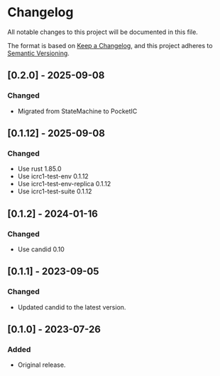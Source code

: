 # Changelog
All notable changes to this project will be documented in this file.

The format is based on [Keep a Changelog](https://keepachangelog.com/en/1.0.0/),
and this project adheres to [Semantic Versioning](https://semver.org/spec/v2.0.0.html).

## [0.2.0] - 2025-09-08
### Changed
- Migrated from StateMachine to PocketIC

## [0.1.12] - 2025-09-08
### Changed
- Use rust 1.85.0
- Use icrc1-test-env 0.1.12
- Use icrc1-test-env-replica 0.1.12
- Use icrc1-test-suite 0.1.12

## [0.1.2] - 2024-01-16
### Changed
- Use candid 0.10

## [0.1.1] - 2023-09-05
### Changed
- Updated candid to the latest version.

## [0.1.0] - 2023-07-26
### Added
- Original release.
